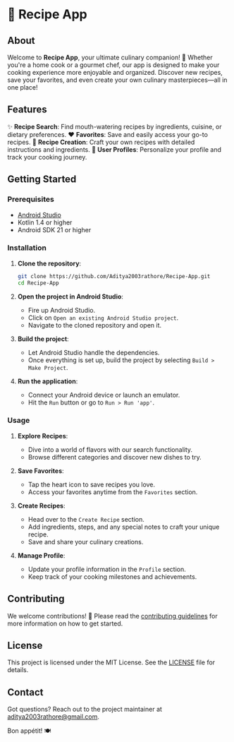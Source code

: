 # 🍲 Recipe App

## About

Welcome to **Recipe App**, your ultimate culinary companion! 🎉 Whether you're a home cook or a gourmet chef, our app is designed to make your cooking experience more enjoyable and organized. Discover new recipes, save your favorites, and even create your own culinary masterpieces—all in one place!

## Features

✨ **Recipe Search**: Find mouth-watering recipes by ingredients, cuisine, or dietary preferences.
❤️ **Favorites**: Save and easily access your go-to recipes.
📝 **Recipe Creation**: Craft your own recipes with detailed instructions and ingredients.
👤 **User Profiles**: Personalize your profile and track your cooking journey.

## Getting Started

### Prerequisites

- [Android Studio](https://developer.android.com/studio)
- Kotlin 1.4 or higher
- Android SDK 21 or higher

### Installation

1. **Clone the repository**:
   ```sh
   git clone https://github.com/Aditya2003rathore/Recipe-App.git
   cd Recipe-App
   ```

2. **Open the project in Android Studio**:
   - Fire up Android Studio.
   - Click on `Open an existing Android Studio project`.
   - Navigate to the cloned repository and open it.

3. **Build the project**:
   - Let Android Studio handle the dependencies.
   - Once everything is set up, build the project by selecting `Build > Make Project`.

4. **Run the application**:
   - Connect your Android device or launch an emulator.
   - Hit the `Run` button or go to `Run > Run 'app'`.

### Usage

1. **Explore Recipes**:
   - Dive into a world of flavors with our search functionality.
   - Browse different categories and discover new dishes to try.

2. **Save Favorites**:
   - Tap the heart icon to save recipes you love.
   - Access your favorites anytime from the `Favorites` section.

3. **Create Recipes**:
   - Head over to the `Create Recipe` section.
   - Add ingredients, steps, and any special notes to craft your unique recipe.
   - Save and share your culinary creations.

4. **Manage Profile**:
   - Update your profile information in the `Profile` section.
   - Keep track of your cooking milestones and achievements.

## Contributing

We welcome contributions! 🤗 Please read the [contributing guidelines](CONTRIBUTING.md) for more information on how to get started.

## License

This project is licensed under the MIT License. See the [LICENSE](LICENSE.md) file for details.

## Contact

Got questions? Reach out to the project maintainer at aditya2003rathore@gmail.com.

Bon appétit! 🍽️
